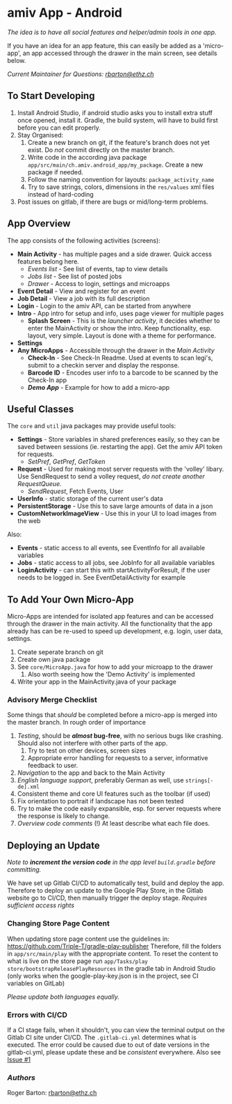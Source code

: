 # amiv App - Android
*The idea is to have all social features and helper/admin tools in one app.*

If you have an idea for an app feature, this can easily be added as a 'micro-app', an app accessed through the drawer in the main screen, see details below.
  
*Current Maintainer for Questions: rbarton@ethz.ch*

## To Start Developing
1. Install Android Studio, if android studio asks you to install extra stuff once opened, install it.
    Gradle, the build system, will have to build first before you can edit properly.
2. Stay Organised:
   1. Create a new branch on git, if the feature's branch does not yet exist. Do *not* commit directly on the master branch.
   2. Write code in the according java package `app/src/main/ch.amiv.android_app/my_package`. Create a new package if needed.
   3. Follow the naming convention for layouts: `package_activity_name`
   4. Try to save strings, colors, dimensions in the `res/values` xml files instead of hard-coding
4. Post issues on gitlab, if there are bugs or mid/long-term problems.

## App Overview
The app consists of the following activities (screens):
* **Main Activity** - has multiple pages and a side drawer. Quick access features belong here.
    * *Events list* - See list of events, tap to view details
    * *Jobs list* - See list of posted jobs
    * *Drawer* - Access to login, settings and microapps
* **Event Detail** - View and register for an event
* **Job Detail** - View a job with its full description
* **Login** - Login to the amiv API, can be started from anywhere
* **Intro** - App intro for setup and info, uses page viewer for multiple pages
    * **Splash Screen** - This is the *launcher activity*, it decides whether to enter the MainActivity or show the intro.
    Keep functionality, esp. layout, very simple. Layout is done with a theme for performance.
* **Settings**
* **Any MicroApps** - Accessible through the drawer in the *Main Activity*
    * **Check-In** - See Check-In Readme. Used at events to scan legi's, submit to a checkin server and display the response.
    * **Barcode ID** - Encodes user info to a barcode to be scanned by the Check-In app
    * ***Demo App*** - Example for how to add a micro-app

## Useful Classes
The `core` and `util` java packages may provide useful tools:
* **Settings** - Store variables in shared preferences easily, so they can be saved between sessions (ie. restarting the app). Get the amiv API token for requests.
    * *SetPref*, *GetPref*, *GetToken*
* **Request** - Used for making most server requests with the 'volley' libary. Use SendRequest to send a volley request, *do not create another RequestQueue.*
    * *SendRequest*, Fetch Events, User
* **UserInfo** - static storage of the current user's data
* **PersistentStorage** - Use this to save large amounts of data in a json
* **CustomNetworkImageView** - Use this in your UI to load images from the web

Also:
* **Events** - static access to all events, see EventInfo for all available variables 
* **Jobs** - static access to all jobs, see JobInfo for all available variables
* **LoginActivity** - can start this with startActivityForResult, if the user needs to be logged in. See EventDetailActivity for example

## To Add Your Own Micro-App
Micro-Apps are intended for isolated app features and can be accessed through the drawer in the main activity.
All the functionality that the app already has can be re-used to speed up development, e.g. login, user data, settings.

1. Create seperate branch on git
2. Create own java package
3. See `core/MicroApp.java` for how to add your microapp to the drawer
    1. Also worth seeing how the 'Demo Activity' is implemented
4. Write your app in the MainActivity.java of your package

### Advisory Merge Checklist
Some things that *should* be completed before a micro-app is merged into the master branch. In rough order of importance

1. *Testing*, should be ***almost* bug-free**, with no serious bugs like crashing. Should also not interfere with other parts of the app.
    1. Try to test on other devices, screen sizes
    2. Appropriate error handling for requests to a server, informative feedback to user.
2. *Navigation* to the app and back to the Main Activity
3. *English language support*, preferably German as well, use `strings[-de].xml`
4. Consistent theme and core UI features such as the toolbar (if used)
5. Fix orientation to portrait if landscape has not been tested
6. Try to make the code easily expansible, esp. for server requests where the response is likely to change.
7. *Overview code comments* (!) At least describe what each file does.

## Deploying an Update
*Note to **increment the version *code*** in the app level `build.gradle` before committing.*

We have set up Gitlab CI/CD to automatically test, build and deploy the app.
Therefore to deploy an update to the Google Play Store, in the Gitlab website go to CI/CD, then manually trigger the deploy stage.
*Requires sufficient access rights*

### Changing Store Page Content 
When updating store page content use the guidelines in: https://github.com/Triple-T/gradle-play-publisher
Therefore, fill the folders in `app/src/main/play` with the appropriate content.
To reset the content to what is live on the store page run `app/Tasks/play store/bootstrapReleasePlayResources` in the gradle tab in Android Studio (only works when the google-play-key.json is in the project, see CI variables on GitLab) 

*Please update both languages equally.*

### Errors with CI/CD
If a CI stage fails, when it shouldn't, you can view the terminal output on the Gitlab CI site under CI/CD. The `.gitlab-ci.yml` determines what is executed.
The error could be caused due to out of date versions in the gitlab-ci.yml, please update these and be *consistent* everywhere. Also see [Issue #1](https://gitlab.ethz.ch/amiv/amiv-app-android/issues/1)

### *Authors*
Roger Barton: rbarton@ethz.ch